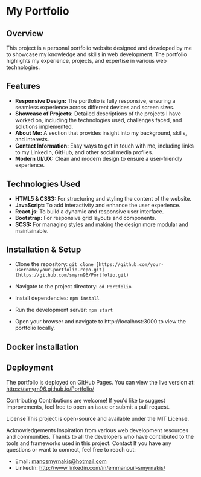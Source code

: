 # My Portfolio

## Overview
This project is a personal portfolio website designed and developed by me to showcase my knowledge and skills in web development. The portfolio highlights my experience, projects, and expertise in various web technologies.

## Features
- **Responsive Design:** The portfolio is fully responsive, ensuring a seamless experience across different devices and screen sizes.
- **Showcase of Projects:** Detailed descriptions of the projects I have worked on, including the technologies used, challenges faced, and solutions implemented.
- **About Me:** A section that provides insight into my background, skills, and interests.
- **Contact Information:** Easy ways to get in touch with me, including links to my LinkedIn, GitHub, and other social media profiles.
- **Modern UI/UX:** Clean and modern design to ensure a user-friendly experience.
  
## Technologies Used
- **HTML5 & CSS3:** For structuring and styling the content of the website.
- **JavaScript:** To add interactivity and enhance the user experience.
- **React.js:** To build a dynamic and responsive user interface.
- **Bootstrap:** For responsive grid layouts and components.
- **SCSS:** For managing styles and making the design more modular and maintainable.

## Installation & Setup
- Clone the repository:
`git clone [https://github.com/your-username/your-portfolio-repo.git](https://github.com/smyrn96/Portfolio.git)`

- Navigate to the project directory: `cd Portfolio`
  
- Install dependencies: `npm install`

- Run the development server: `npm start`
  
- Open your browser and navigate to http://localhost:3000 to view the portfolio locally.

## Docker installation 


## Deployment
The portfolio is deployed on GitHub Pages. You can view the live version at: https://smyrn96.github.io/Portfolio/

Contributing
Contributions are welcome! If you'd like to suggest improvements, feel free to open an issue or submit a pull request.

License
This project is open-source and available under the MIT License.

Acknowledgements
Inspiration from various web development resources and communities.
Thanks to all the developers who have contributed to the tools and frameworks used in this project.
Contact
If you have any questions or want to connect, feel free to reach out:

- Email: manosmyrnakis@hotmail.com
- LinkedIn: http://www.linkedin.com/in/emmanouil-smyrnakis/

